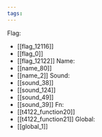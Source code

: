 ```yaml
---
tags:
---
```

Flag:
- [[flag_12116]]
- [[flag_0]]
- [[flag_12122]]
Name:
- [[name_80]]
- [[name_2]]
Sound:
- [[sound_38]]
- [[sound_124]]
- [[sound_49]]
- [[sound_39]]
Fn:
- [[t4122_function20]]
- [[t4122_function21]]
Global:
- [[global_1]]
